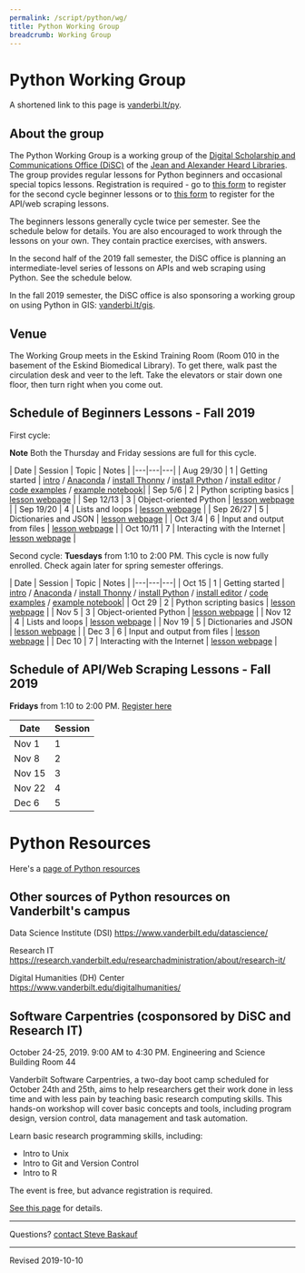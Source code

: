 ```yaml
---
permalink: /script/python/wg/
title: Python Working Group
breadcrumb: Working Group
---
```


# Python Working Group

A shortened link to this page is [vanderbi.lt/py](http://vanderbi.lt/py).

## About the group

The Python Working Group is a working group of the [Digital Scholarship and Communications Office (DiSC)](https://www.library.vanderbilt.edu/scholarly/) of the [Jean and Alexander Heard Libraries](https://www.library.vanderbilt.edu/).  The group provides regular lessons for Python beginners and occasional special topics lessons.  Registration is required - go to [this form](https://docs.google.com/forms/d/e/1FAIpQLSfPgczgC0XquvLzCeXLpQc7Ojw9YdN0_uhd1Q8NAp1NWSt-MQ/viewform?usp=sf_link) to register for the second cycle beginner lessons or to [this form](https://docs.google.com/forms/d/e/1FAIpQLScaC3yV6DE50OEWFx7klDOJH3w-zs03g-4ViatzXKAoRopo7w/viewform?usp=sf_link) to register for the API/web scraping lessons.

The beginners lessons generally cycle twice per semester.  See the schedule below for details.  You are also encouraged to work through the lessons on your own.  They contain practice exercises, with answers.  

In the second half of the 2019 fall semester, the DiSC office is planning an intermediate-level series of lessons on APIs and web scraping using Python.  See the schedule below.

In the fall 2019 semester, the DiSC office is also sponsoring a working group on using Python in GIS: [vanderbi.lt/gis](https://sites.google.com/view/vugis/home). 

## Venue

The Working Group meets in the Eskind Training Room (Room 010 in the basement of the Eskind Biomedical Library).  To get there, walk past the circulation desk and veer to the left.  Take the elevators or stair down one floor, then turn right when you come out.

## Schedule of Beginners Lessons - Fall 2019

First cycle: 

**Note** Both the Thursday and Friday sessions are full for this cycle.

| Date | Session | Topic | Notes |
|---|---|---|
| Aug 29/30 | 1 | Getting started | [intro](../) / [Anaconda](../../anaconda/) / [install Thonny](../thonny/) / [install Python](../install/) / [install editor](../editor/) / [code examples](../examples/) / [example notebook](https://github.com/HeardLibrary/digital-scholarship/blob/master/code/pylesson/intro.ipynb)|
| Sep 5/6 | 2 | Python scripting basics | [lesson webpage](../basics/) |
| Sep 12/13 | 3 | Object-oriented Python | [lesson webpage](../object/) |
| Sep 19/20 | 4 | Lists and loops | [lesson webpage](../structures/) |
| Sep 26/27 | 5 | Dictionaries and JSON | [lesson webpage](../json/) |
| Oct 3/4 | 6 | Input and output from files | [lesson webpage](../inout/) |
| Oct 10/11 | 7 | Interacting with the Internet | [lesson webpage](../internet/) |

Second cycle: **Tuesdays** from 1:10 to 2:00 PM.  This cycle is now fully enrolled.  Check again later for spring semester offerings. 

| Date | Session | Topic | Notes |
|---|---|---|
| Oct 15 | 1 | Getting started | [intro](../) / [Anaconda](../../anaconda/) / [install Thonny](../thonny/) / [install Python](../install/) / [install editor](../editor/) / [code examples](../examples/) / [example notebook](https://github.com/HeardLibrary/digital-scholarship/blob/master/code/pylesson/intro.ipynb)|
| Oct 29 | 2 | Python scripting basics | [lesson webpage](../basics/) |
| Nov 5 | 3 | Object-oriented Python | [lesson webpage](../object/) |
| Nov 12 | 4 | Lists and loops | [lesson webpage](../structures/) |
| Nov 19 | 5 | Dictionaries and JSON | [lesson webpage](../json/) |
| Dec 3 | 6 | Input and output from files | [lesson webpage](../inout/) |
| Dec 10 | 7 | Interacting with the Internet | [lesson webpage](../internet/) |

## Schedule of API/Web Scraping Lessons - Fall 2019

**Fridays** from 1:10 to 2:00 PM.  [Register here](https://docs.google.com/forms/d/e/1FAIpQLScaC3yV6DE50OEWFx7klDOJH3w-zs03g-4ViatzXKAoRopo7w/viewform?usp=sf_link)

| Date | Session |
|---|---|
| Nov 1 | 1 |
| Nov 8 | 2 |
| Nov 15 | 3 |
| Nov 22 | 4 |
| Dec 6 | 5 |

# Python Resources

Here's a [page of Python resources](../)

## Other sources of Python resources on Vanderbilt's campus

Data Science Institute (DSI) <https://www.vanderbilt.edu/datascience/>

Research IT <https://research.vanderbilt.edu/researchadministration/about/research-it/>

Digital Humanities (DH) Center <https://www.vanderbilt.edu/digitalhumanities/>

## Software Carpentries (cosponsored by DiSC and Research IT)

October 24-25, 2019.  9:00 AM to 4:30 PM. Engineering and Science Building Room 44

Vanderbilt Software Carpentries, a two-day boot camp scheduled for October 24th and 25th, aims to help  researchers get their work done in less time and with less pain by teaching basic research computing skills. This hands-on workshop will cover basic concepts and tools, including program design, version control, data management and task automation.  

Learn basic research programming skills, including:

- Intro to Unix
- Intro to Git and Version Control
- Intro to R

The event is free, but advance registration is required.

[See this page](https://vanderbilt-data-science.github.io/2019-10-24-vanderbilt/) for details.  

--------------------

Questions? [contact Steve Baskauf](mailto:steve.baskauf@vanderbilt.edu)

----
Revised 2019-10-10
